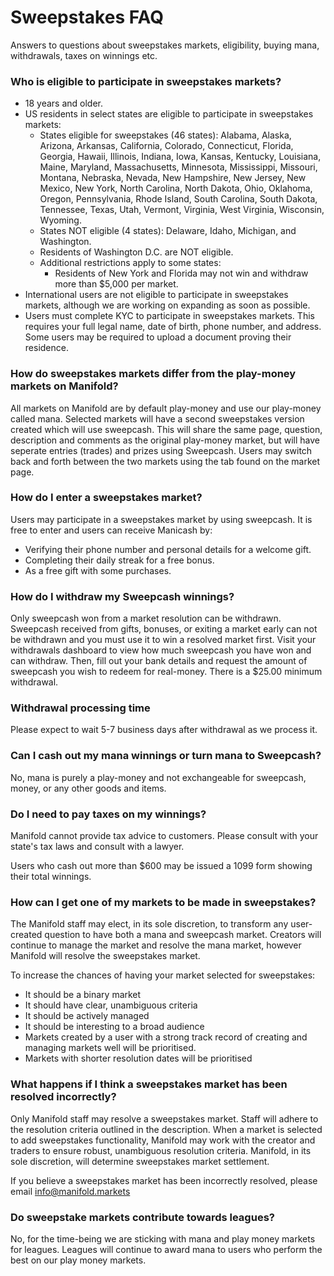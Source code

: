# Sweepstakes FAQ

Answers to questions about sweepstakes markets, eligibility, buying mana, withdrawals, taxes on winnings etc.

### Who is eligible to participate in sweepstakes markets?

- 18 years and older.
- US residents in select states are eligible to participate in sweepstakes markets:
  - States eligible for sweepstakes (46 states): Alabama, Alaska, Arizona, Arkansas, California, Colorado, Connecticut, Florida, Georgia, Hawaii, Illinois, Indiana, Iowa, Kansas, Kentucky, Louisiana, Maine, Maryland, Massachusetts, Minnesota, Mississippi, Missouri, Montana, Nebraska, Nevada, New Hampshire, New Jersey, New Mexico, New York, North Carolina, North Dakota, Ohio, Oklahoma, Oregon, Pennsylvania, Rhode Island, South Carolina, South Dakota, Tennessee, Texas, Utah, Vermont, Virginia, West Virginia, Wisconsin, Wyoming.
  - States NOT eligible (4 states): Delaware, Idaho, Michigan, and Washington.
  - Residents of Washington D.C. are NOT eligible.
  - Additional restrictions apply to some states:
    - Residents of New York and Florida may not win and withdraw more than $5,000 per market.
- International users are not eligible to participate in sweepstakes markets, although we are working on expanding as soon as possible.
- Users must complete KYC to participate in sweepstakes markets. This requires your full legal name, date of birth, phone number, and address. Some users may be required to upload a document proving their residence.

### How do sweepstakes markets differ from the play-money markets on Manifold?

All markets on Manifold are by default play-money and use our play-money called mana. Selected markets will have a second sweepstakes version created which will use sweepcash. This will share the same page, question, description and comments as the original play-money market, but will have seperate entries (trades) and prizes using Sweepcash. Users may switch back and forth between the two markets using the tab found on the market page.

### How do I enter a sweepstakes market?

Users may participate in a sweepstakes market by using sweepcash. It is free to enter and users can receive Manicash by:

- Verifying their phone number and personal details for a welcome gift.
- Completing their daily streak for a free bonus.
- As a free gift with some purchases.

### How do I withdraw my Sweepcash winnings?

Only sweepcash won from a market resolution can be withdrawn. Sweepcash received from gifts, bonuses, or exiting a market early can not be withdrawn and you must use it to win a resolved market first. Visit your withdrawals dashboard to view how much sweepcash you have won and can withdraw. Then, fill out your bank details and request the amount of sweepcash you wish to redeem for real-money. There is a $25.00 minimum withdrawal.

### Withdrawal processing time

Please expect to wait 5-7 business days after withdrawal as we process it.

### Can I cash out my mana winnings or turn mana to Sweepcash?

No, mana is purely a play-money and not exchangeable for sweepcash, money, or any other goods and items.

### Do I need to pay taxes on my winnings?

Manifold cannot provide tax advice to customers. Please consult with your state's tax laws and consult with a lawyer.

Users who cash out more than $600 may be issued a 1099 form showing their total winnings.

### How can I get one of my markets to be made in sweepstakes?

The Manifold staff may elect, in its sole discretion, to transform any user-created question to have both a mana and sweepcash market. Creators will continue to manage the market and resolve the mana market, however Manifold will resolve the sweepstakes market.

To increase the chances of having your market selected for sweepstakes:

- It should be a binary market
- It should have clear, unambiguous criteria
- It should be actively managed
- It should be interesting to a broad audience
- Markets created by a user with a strong track record of creating and managing markets well will be prioritised.
- Markets with shorter resolution dates will be prioritised

### What happens if I think a sweepstakes market has been resolved incorrectly?

Only Manifold staff may resolve a sweepstakes market. Staff will adhere to the resolution criteria outlined in the description. When a market is selected to add sweepstakes functionality, Manifold may work with the creator and traders to ensure robust, unambiguous resolution criteria. Manifold, in its sole discretion, will determine sweepstakes market settlement.

If you believe a sweepstakes market has been incorrectly resolved, please email info@manifold.markets

### Do sweepstake markets contribute towards leagues?

No, for the time-being we are sticking with mana and play money markets for leagues. Leagues will continue to award mana to users who perform the best on our play money markets.

